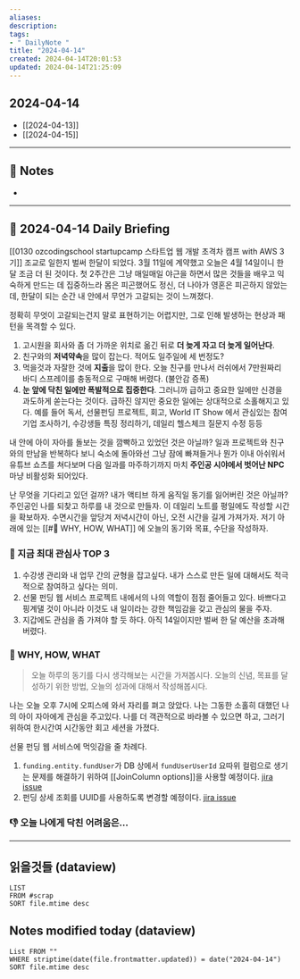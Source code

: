 ```yaml
---
aliases: 
description:
tags:
- " DailyNote "
title: "2024-04-14"
created: 2024-04-14T20:01:53
updated: 2024-04-14T21:25:09
---
```


## 2024-04-14

- [[2024-04-13]] 
- [[2024-04-15]]

---

## 📝 Notes

- 


---

## 📅 2024-04-14 Daily Briefing

[[0130 ozcodingschool startupcamp 스타트업 웹 개발 초격차 캠프 with AWS 3기]] 조교로 일한지 벌써 한달이 되었다. 3월 11일에 계약했고 오늘은 4월 14일이니 한달 조금 더 된 것이다. 첫 2주간은 그냥 매일매일 야근을 하면서 많은 것들을 배우고 익숙하게 만드는 데 집중하느라 몸은 피곤했어도 정신, 더 나아가 영혼은 피곤하지 않았는데, 한달이 되는 순간 내 안에서 무언가 고갈되는 것이 느껴졌다.

정확히 무엇이 고갈되는건지 말로 표현하기는 어렵지만, 그로 인해 발생하는 현상과 패턴을 목격할 수 있다.

1. 고시원을 회사와 좀 더 가까운 위치로 옮긴 뒤로 **더 늦게 자고 더 늦게 일어난다**.
2. 친구와의 **저녁약속**을 많이 잡는다. 적어도 일주일에 세 번정도?
3. 먹을것과 자잘한 것에 **지출**을 많이 한다. 오늘 친구를 만나서 러쉬에서 7만원짜리 바디 스프레이를 충동적으로 구매해 버렸다. (불안감 증폭)
4. **눈 앞에 닥친 일에만 폭발적으로 집중한다**. 그러니까 급하고 중요한 일에만 신경을 과도하게 쏟는다는 것이다. 급하진 않지만 중요한 일에는 상대적으로 소홀해지고 있다. 예를 들어 독서, 선물펀딩 프로젝트, 회고, World IT Show 에서 관심있는 참여기업 조사하기, 수강생들 특징 정리하기, 데일리 헬스체크 질문지 수정 등등

내 안에 아이 자아를 돌보는 것을 깜빡하고 있었던 것은 아닐까? 일과 프로젝트와 친구와의 만남을 반복하다 보니 숙소에 돌아와선 그냥 잠에 빠져들거나 뭔가 이내 아쉬워서 유튜브 쇼츠를 쳐다보며 다음 일과를 마주하기까지 마치 **주인공 시야에서 벗어난 NPC** 마냥 비활성화 되어있다.

난 무엇을 기다리고 있던 걸까? 내가 액티브 하게 움직일 동기를 잃어버린 것은 아닐까? 주인공인 나를 되찾고 하루를 내 것으로 만들자. 이 데일리 노트를 평일에도 작성할 시간을 확보하자. 수면시간을 앞당겨 저녁시간이 아닌, 오전 시간을 길게 가져가자. 저기 아래에 있는 [[#🚀 WHY, HOW, WHAT]] 에 오늘의 동기와 목표, 수단을 작성하자. 

### 🧠 지금 최대 관심사 TOP 3

1. 수강생 관리와 내 업무 간의 균형을 잡고싶다. 내가 스스로 만든 일에 대해서도 적극적으로 참여하고 싶다는 의미.
2. 선물 펀딩 웹 서비스 프로젝트 내에서의 나의 역할이 점점 줄어들고 있다. 바쁘다고 핑계댈 것이 아니라 이것도 내 일이라는 강한 책임감을 갖고 관심의 물을 주자.
3. 지갑에도 관심을 좀 가져야 할 듯 하다. 아직 14일이지만 벌써 한 달 예산을 초과해 버렸다.

### 🚀 WHY, HOW, WHAT

> 오늘 하루의 동기를 다시 생각해보는 시간을 가져봅시다. 오늘의 신념, 목표를 달성하기 위한 방법, 오늘의 성과에 대해서 작성해봅시다.

나는 오늘 오후 7시에 오피스에 와서 자리를 펴고 앉았다. 나는 그동한 소홀히 대했던 나의 아이 자아에게 관심을 주고있다. 나를 더 객관적으로 바라볼 수 있으면 하고, 그러기 위하여 한시간여 시간동안 회고 세션을 가졌다.

선물 펀딩 웹 서비스에 먹잇감을 줄 차례다. 

1. `funding.entity.fundUser`가 DB 상에서 `fundUserUserId` 요따위 컬럼으로 생기는 문제를 해결하기 위하여 [[JoinColumn options]]을 사용할 예정이다. [jira issue](https://wishfund.atlassian.net/browse/WISH-60?atlOrigin=eyJpIjoiY2M0OWNmMGEyMmI3NDg3MmEwOTMyNWQwYTU0ZTRkN2QiLCJwIjoiaiJ9) 
2. 펀딩 상세 조회를 UUID를 사용하도록 변경할 예정이다. [jira issue](https://wishfund.atlassian.net/browse/WISH-61?atlOrigin=eyJpIjoiNWVkNzk4MWY5YWU2NDU1NDllMDk5ZWE2NDQxMTRmOTAiLCJwIjoiaiJ9)

### 👎 오늘 나에게 닥친 어려움은...

---

## 읽을것들 (dataview)

```dataview
LIST
FROM #scrap
SORT file.mtime desc
```

## Notes modified today (dataview)

```dataview
List FROM "" 
WHERE striptime(date(file.frontmatter.updated)) = date("2024-04-14") 
SORT file.mtime desc
```
